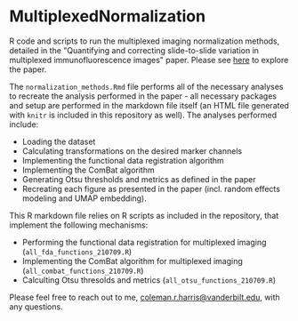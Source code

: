 # MultiplexedNormalization
R code and scripts to run the multiplexed imaging normalization methods, detailed in the "Quantifying and correcting slide-to-slide variation in multiplexed immunofluorescence images" paper. Please see [here](https://colemanrharris.me) to explore the paper.

The `normalization_methods.Rmd` file performs all of the necessary analyses to recreate the analysis performed in the paper - all necessary packages and setup are performed in the markdown file itself (an HTML file generated with `knitr` is included in this repository as well). The analyses performed include:
- Loading the dataset
- Calculating transformations on the desired marker channels
- Implementing the functional data registration algorithm
- Implementing the ComBat algorithm
- Generating Otsu thresholds and metrics as defined in the paper
- Recreating each figure as presented in the paper (incl. random effects modeling and UMAP embedding).

This R markdown file relies on R scripts as included in the repository, that implement the following mechanisms:
- Performing the functional data registration for multiplexed imaging (`all_fda_functions_210709.R`)
- Implementing the ComBat algorithm for multiplexed imaging (`all_combat_functions_210709.R`)
- Calculting Otsu thresolds and metrics (`all_otsu_functions_210709.R`)

Please feel free to reach out to me, coleman.r.harris@vanderbilt.edu, with any questions.
